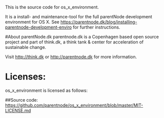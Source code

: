 This is the source code for os_x_environment.

It is a install- and maintenance-tool for the full parentNode development environment for OS X.
See https://parentnode.dk/blog/installing-parentnode-development-enviro for further instructions.


#About parentNode.dk
parentnode.dk is a Copenhagen based open source project and part of think.dk, a think tank & center for acceleration of sustainable change. 

Visit http://think.dk or http://parentnode.dk for more information.

# Licenses:
os_x_environment is licensed as follows:

##Source code:
https://github.com/parentnode/os_x_environment/blob/master/MIT-LICENSE.md
